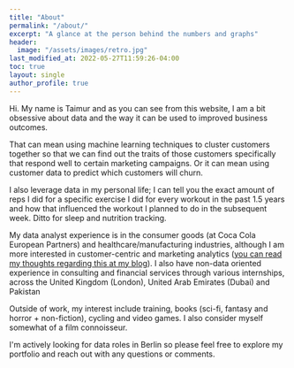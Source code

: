 ```yaml
---
title: "About"
permalink: "/about/"
excerpt: "A glance at the person behind the numbers and graphs"
header:
  image: "/assets/images/retro.jpg"
last_modified_at: 2022-05-27T11:59:26-04:00
toc: true
layout: single
author_profile: true
---
```


Hi. My name is Taimur and as you can see from this website, I am a bit obsessive about data and the way it can be used to improved business outcomes.

That can mean using machine learning techniques to cluster customers together so that we can find out the traits of those customers specifically that respond well to certain marketing campaigns. Or it can mean using customer data to predict which customers will churn.

I also leverage data in my personal life; I can tell you the exact amount of reps I did for a specific exercise I did for every workout in the past 1.5 years and how that influenced the workout I planned to do in the subsequent week. Ditto for sleep and nutrition tracking.

My data analyst experience is in the consumer goods (at Coca Cola European Partners) and healthcare/manufacturing industries, although I am more interested in customer-centric and marketing analytics ([you can read my thoughts regarding this at my blog](https://medium.com/@alitaimurshabbir)). I also have non-data oriented experience in consulting and financial services through various internships, across the United Kingdom (London), United Arab Emirates (Dubai) and Pakistan

Outside of work, my interest include training, books (sci-fi, fantasy and horror + non-fiction), cycling and video games. I also consider myself somewhat of a film connoisseur.

I'm actively looking for data roles in Berlin so please feel free to explore my portfolio and reach out with any questions or comments.
